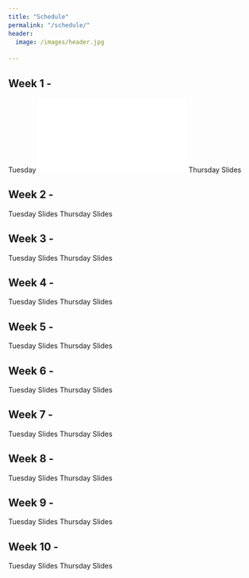 ```yaml
---
title: "Schedule"
permalink: "/schedule/"
header:
  image: /images/header.jpg

---
```


## Week 1 -
Tuesday ![Slides](./pdfs_slides/01a.ABS_Week1.pdf)
Thursday Slides

## Week 2 -
Tuesday Slides
Thursday Slides

## Week 3 -
Tuesday Slides
Thursday Slides

## Week 4 -
Tuesday Slides
Thursday Slides

## Week 5 -
Tuesday Slides
Thursday Slides

## Week 6 -
Tuesday Slides
Thursday Slides

## Week 7 -
Tuesday Slides
Thursday Slides

## Week 8 -
Tuesday Slides
Thursday Slides

## Week 9 -
Tuesday Slides
Thursday Slides

## Week 10 -
Tuesday Slides
Thursday Slides
